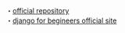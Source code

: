 ・[official repository](https://github.com/wsvincent/djangoforbeginners)  
・[django for begineers official site](https://djangoforbeginners.com/introduction/)